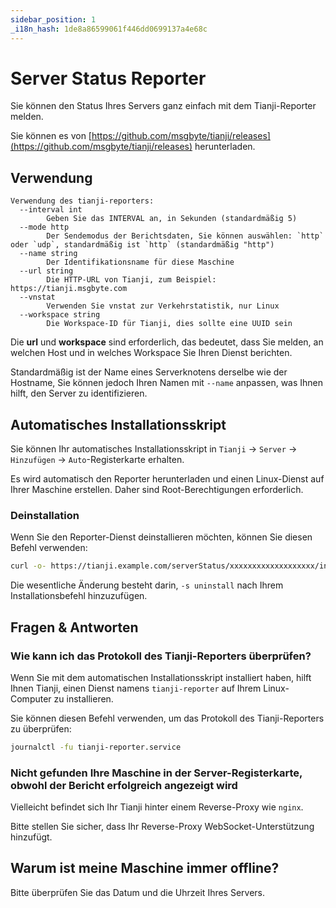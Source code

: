```yaml
---
sidebar_position: 1
_i18n_hash: 1de8a86599061f446dd0699137a4e68c
---
```

# Server Status Reporter

Sie können den Status Ihres Servers ganz einfach mit dem Tianji-Reporter melden.

Sie können es von [https://github.com/msgbyte/tianji/releases](https://github.com/msgbyte/tianji/releases) herunterladen.

## Verwendung

```
Verwendung des tianji-reporters:
  --interval int
        Geben Sie das INTERVAL an, in Sekunden (standardmäßig 5)
  --mode http
        Der Sendemodus der Berichtsdaten, Sie können auswählen: `http` oder `udp`, standardmäßig ist `http` (standardmäßig "http")
  --name string
        Der Identifikationsname für diese Maschine
  --url string
        Die HTTP-URL von Tianji, zum Beispiel: https://tianji.msgbyte.com
  --vnstat
        Verwenden Sie vnstat zur Verkehrstatistik, nur Linux
  --workspace string
        Die Workspace-ID für Tianji, dies sollte eine UUID sein
```

Die **url** und **workspace** sind erforderlich, das bedeutet, dass Sie melden, an welchen Host und in welches Workspace Sie Ihren Dienst berichten.

Standardmäßig ist der Name eines Serverknotens derselbe wie der Hostname, Sie können jedoch Ihren Namen mit `--name` anpassen, was Ihnen hilft, den Server zu identifizieren.

## Automatisches Installationsskript

Sie können Ihr automatisches Installationsskript in `Tianji` -> `Server` -> `Hinzufügen` -> `Auto`-Registerkarte erhalten.

Es wird automatisch den Reporter herunterladen und einen Linux-Dienst auf Ihrer Maschine erstellen. Daher sind Root-Berechtigungen erforderlich.

### Deinstallation

Wenn Sie den Reporter-Dienst deinstallieren möchten, können Sie diesen Befehl verwenden:
```bash
curl -o- https://tianji.example.com/serverStatus/xxxxxxxxxxxxxxxxxxx/install.sh?url=https://tianji.example.com | sudo bash -s uninstall
``` 

Die wesentliche Änderung besteht darin, `-s uninstall` nach Ihrem Installationsbefehl hinzuzufügen.

## Fragen & Antworten

### Wie kann ich das Protokoll des Tianji-Reporters überprüfen?

Wenn Sie mit dem automatischen Installationsskript installiert haben, hilft Ihnen Tianji, einen Dienst namens `tianji-reporter` auf Ihrem Linux-Computer zu installieren.

Sie können diesen Befehl verwenden, um das Protokoll des Tianji-Reporters zu überprüfen:

```bash
journalctl -fu tianji-reporter.service
```

### Nicht gefunden Ihre Maschine in der Server-Registerkarte, obwohl der Bericht erfolgreich angezeigt wird

Vielleicht befindet sich Ihr Tianji hinter einem Reverse-Proxy wie `nginx`.

Bitte stellen Sie sicher, dass Ihr Reverse-Proxy WebSocket-Unterstützung hinzufügt.

## Warum ist meine Maschine immer offline?

Bitte überprüfen Sie das Datum und die Uhrzeit Ihres Servers.
